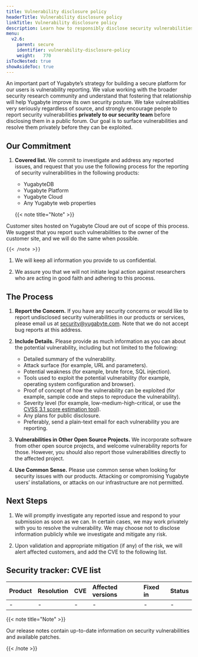 ```yaml
---
title: Vulnerability disclosure policy
headerTitle: Vulnerability disclosure policy
linkTitle: Vulnerability disclosure policy
description: Learn how to responsibly disclose security vulnerabilities to Yugabyte
menu:
  v2.6:
    parent: secure
    identifier: vulnerability-disclosure-policy
    weight:   770
isTocNested: true
showAsideToc: true
---
```


An important part of Yugabyte’s strategy for building a secure platform for our users is vulnerability reporting. We value working with the broader security research community and understand that fostering that relationship will help Yugabyte improve its own security posture. We take vulnerabilities very seriously regardless of source, and strongly encourage people to report security vulnerabilities **privately to our security team** before disclosing them in a public forum. Our goal is to surface vulnerabilities and resolve them privately before they can be exploited.

## Our Commitment

1. **Covered list.** We commit to investigate and address any reported issues, and request that you use the following process for the reporting of security vulnerabilities in the following products:

    * YugabyteDB
    * Yugabyte Platform
    * Yugabyte Cloud
    * Any Yugabyte web properties

    {{< note title="Note" >}}

Customer sites hosted on Yugabyte Cloud are out of scope of this process. We suggest that you report such vulnerabilities to the owner of the customer site, and we will do the same when possible.

    {{< /note >}}

1. We will keep all information you provide to us confidential.

1. We assure you that we will not initiate legal action against researchers who are acting in good faith and adhering to this process.

## The Process

1. **Report the Concern.** If you have any security concerns or would like to report undisclosed security vulnerabilities in our products or services, please email us at [security@yugabyte.com](mailto:securit@yugabyte.com). Note that we do not accept bug reports at this address.

1. **Include Details.** Please provide as much information as you can about the potential vulnerability, including but not limited to the following:

    * Detailed summary of the vulnerability.
    * Attack surface (for example, URL and parameters).
    * Potential weakness (for example, brute force, SQL injection).
    * Tools used to exploit the potential vulnerability (for example, operating system configuration and browser).
    * Proof of concept of how the vulnerability can be exploited (for example, sample code and steps to reproduce the vulnerability).
    * Severity level (for example, low-medium-high-critical, or use the [CVSS 3.1 score estimation tool](https://www.first.org/cvss/user-guide)).
    * Any plans for public disclosure.
    * Preferably, send a plain-text email for each vulnerability you are reporting.

1. **Vulnerabilities in Other Open Source Projects.** We incorporate software from other open source projects, and welcome vulnerability reports for those. However, you should also report those vulnerabilities directly to the affected project.

1. **Use Common Sense.** Please use common sense when looking for security issues with our products. Attacking or compromising Yugabyte users’ installations, or attacks on our infrastructure are not permitted.

## Next Steps

1. We will promptly investigate any reported issue and respond to your submission as soon as we can. In certain cases, we may work privately with you to resolve the vulnerability. We may choose not to disclose information publicly while we investigate and mitigate any risk.

1. Upon validation and appropriate mitigation (if any) of the risk, we will alert affected customers, and add the CVE to the following list.

## Security tracker: CVE list

| Product | Resolution | CVE | Affected versions | Fixed in | Status |
| :------ | :--------- | :-- | :---------------- | :------- | :----- |
| - | - | - | - | - | - |

{{< note title="Note" >}}

Our release notes contain up-to-date information on security vulnerabilities and available patches.

{{< /note >}}
